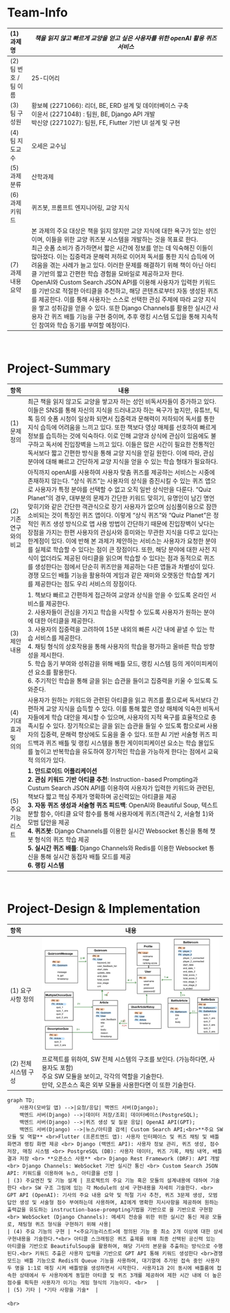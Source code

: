 <!-- Template for PROJECT REPORT of CapstoneDesign 2025-2H, initially written by khyoo -->
<!-- 본 파일은 2025년도 컴공 졸업프로젝트의 <1차보고서> 작성을 위한 기본 양식입니다. -->
<!-- 아래에 "*"..."*" 표시는 italic체로 출력하기 위해서 사용한 것입니다. -->
<!-- "내용"에 해당하는 부분을 지우고, 여러분 과제의 내용을 작성해 주세요. -->

# Team-Info
| (1) 과제명 | *책을 읽지 않고 빠르게 교양을 얻고 싶은 사용자를 위한 openAI 활용 퀴즈 서비스*
|:---  |---  |
| (2) 팀 번호 / 팀 이름 | 25-디어리 |
| (3) 팀 구성원 | 황보혜 (2271066): 리더, BE, ERD 설계 및 데이터베이스 구축 <br> 이윤서 (2271048) : 팀원, BE, Django API 개발 <br> 박신양 (2271027): 팀원, FE, Flutter 기반 UI 설계 및 구현 |
| (4) 팀 지도교수 | 오세은 교수님 |
| (5) 과제 분류 | 산학과제 |
| (6) 과제 키워드 | 퀴즈봇, 프롬프트 엔지니어링, 교양 지식 |
| (7) 과제 내용 요약 | 본 과제의 주요 대상은 책을 읽지 않지만 교양 지식에 대한 욕구가 있는 성인이며, 이들을 위한 교양 퀴즈봇 시스템을 개발하는 것을 목표로 한다. <br> 최근 숏폼 소비가 증가하면서 짧은 시간에 정보를 얻는 데 익숙해진 이들이 많아졌다. 이는 집중력과 문해력 저하로 이어져 독서를 통한 지식 습득에 어려움을 겪는 사례가 늘고 있다. 이러한 문제를 해결하기 위해 책이 아닌 아티클 기반의 짧고 간편한 학습 경험을 모바일로 제공하고자 한다. <br> OpenAI와 Custom Search JSON API를 이용해 사용자가 입력한 키워드를 기반으로 적절한 아티클을 추천하고, 해당 콘텐츠로부터 자동 생성된 퀴즈를 제공한다. 이를 통해 사용자는 스스로 선택한 관심 주제에 따라 교양 지식을 쌓고 성취감을 얻을 수 있다. 또한 Django Channels를 활용한 실시간 사용자 간 퀴즈 배틀 기능을 구현 중이며, 추후 랭킹 시스템 도입을 통해 지속적인 참여와 학습 동기를 부여할 예정이다.

<br>

# Project-Summary
| 항목 | 내용 |
|:---  |---  |
| (1) 문제 정의 | 최근 책을 읽지 않고도 교양을 쌓고자 하는 성인 비독서자들이 증가하고 있다. 이들은 SNS를 통해 자신의 지식을 드러내고자 하는 욕구가 높지만, 유튜브, 틱톡 등의 숏폼 시청이 일상화 되면서 집중력과 문해력이 저하되어 독서를 통한 지식 습득에 어려움을 느끼고 있다. 또한 책보다 영상 매체를 선호하여 빠르게 정보를 습득하는 것에 익숙하다. 이로 인해 교양과 상식에 관심이 있음에도 불구하고 독서에 진입장벽을 느끼고 있다. 이들은 많은 시간이 필요한 전통적인 독서보다 짧고 간편한 방식을 통해 교양 지식을 얻길 원한다. 이에 따라, 관심 분야에 대해 빠르고 간단하게 교양 지식을 얻을 수 있는 학습 형태가 필요하다. |
| (2) 기존연구와의 비교 | 아직까지 openAI를 사용하여 사용자 맞춤 퀴즈를 제공하는 서비스는 시중에 존재하지 않는다. “상식 퀴즈”는 사용자의 상식을 증진시킬 수 있는 퀴즈 앱으로 사용자가 특정 분야를 선택할 수 없고 오직 일반 상식만을 다룬다. “Quiz Planet”의 경우, 대부분의 문제가 간단한 키워드 맞히기, 유명인이 남긴 명언 맞히기와 같은 간단한 객관식으로 장기 사용자가 없으며 심심풀이용으로 잠깐 소비되는 것이 특징인 퀴즈 앱이다. 이렇게 “상식 퀴즈”와 “Quiz Planet”은 정적인 퀴즈 생성 방식으로 앱 사용 방법이 간단하기 때문에 진입장벽이 낮다는 장점을 가지는 한편 사용자의 관심사와 흥미와는 무관한 지식을 다루고 있다는 한계점이 있다. 이에 반해 본 과제가 제안하는 서비스는 사용자가 요청한 분야를 실제로 학습할 수 있다는 점이 큰 장점이다. 또한, 해당 분야에 대한 사전 지식이 없더라도 제공된 아티클을 읽으며 학습할 수 있다는 점과 동적으로 퀴즈를 생성한다는 점에서 단순히 퀴즈만을 제공하는 다른 앱들과 차별성이 있다. 경쟁 모드인 배틀 기능을 활용하여 게임과 같은 재미와 오랫동안 학습할 계기를 제공한다는 점도 우리 서비스의 장점이다. |
| (3) 제안 내용 | 1. 책보다 빠르고 간편하게 접근하여 교양과 상식을 얻을 수 있도록 온라인 서비스를 제공한다. <br> 2. 사용자들이 관심을 가지고 학습을 시작할 수 있도록 사용자가 원하는 분야에 대한 아티클을 제공한다. <br> 3. 사용자의 집중력을 고려하여 15분 내외의 빠른 시간 내에 끝낼 수 있는 학습 서비스를 제공한다. <br> 4. 채팅 형식의 상호작용을 통해 사용자의 학습을 평가하고 올바른 학습 방향성을 제시한다. <br> 5. 학습 동기 부여와 성취감을 위해 배틀 모드, 랭킹 시스템 등의 게이미피케이션 요소를 활용한다. <br> 6. 주기적인 학습을 통해 글을 읽는 습관을 들이고 집중력을 키울 수 있도록 도와준다. |
| (4) 기대효과 및 의의 | 사용자가 원하는 키워드와 관련된 아티클을 읽고 퀴즈를 풂으로써 독서보다 간편하게 교양 지식을 습득할 수 있다. 이를 통해 짧은 영상 매체에 익숙한 비독서자들에게 학습 대안을 제시할 수 있으며, 사용자의 지적 욕구를 효율적으로 충족시킬 수 있다. 장기적으로는 글을 읽는 습관을 들일 수 있도록 함으로써 사용자의 집중력, 문해력 향상에도 도움을 줄 수 있다. 또한 AI 기반 서술형 퀴즈 피드백과 퀴즈 배틀 및 랭킹 시스템을 통한 게이미피케이션 요소는 학습 몰입도를 높이고 반복학습을 유도하여 장기적인 학습을 가능하게 한다는 점에서 교육적 의의가 있다. |
| (5) 주요 기능 리스트  |**1. 안드로이드 어플리케이션** <br> **2. 관심 키워드 기반 아티클 추천**: Instruction-based Prompting과 Custum Search JSON API를 이용하여 사용자가 입력한 키워드와 관련된, 책보다 짧고 핵심 주제가 명확하며 공신력있는 아티클을 제공 <br> **3. 자동 퀴즈 생성과 서술형 퀴즈 피드백**: OpenAI와 Beautiful Soup, 텍스트 분할 함수, 아티클 요약 함수를 통해 사용자에게 퀴즈(객관식 2, 서술형 1)와 모범 답안을 제공 <br>**4. 퀴즈봇**: Django Channels를 이용한 실시간 Websocket 통신을 통해 챗봇 형식의 퀴즈 학습 제공 <br> **5. 실시간 퀴즈 배틀**: Django Channels와 Redis를 이용한 Websocket 통신을 통해 실시간 동접자 배틀 모드를 제공  <br> **6. 랭킹 시스템** |

<br>
 
# Project-Design & Implementation
| 항목 | 내용 |
|:---  |---  |
| (1) 요구사항 정의 | ![ERD](https://github.com/dear-yy/CapstoneDesignProject/blob/main/ERD.jpg)
| (2) 전체 시스템 구성 | 프로젝트를 위하여, SW 전체 시스템의 구조를 보인다. (가능하다면, 사용자도 포함) <br> 주요 SW 모듈을 보이고, 각각의 역할을 기술한다. <br>만약, 오픈소스 혹은 외부 모듈을 사용한다면 이 또한 기술한다. 
```mermaid
graph TD;
    사용자(모바일 앱) -->|요청/응답| 백엔드 서버(Django);
    백엔드 서버(Django) -->|데이터 저장/조회| 데이터베이스(PostgreSQL);
    백엔드 서버(Django) -->|퀴즈 생성 및 질문 응답| OpenAI API(GPT);
    백엔드 서버(Django) -->|뉴스/아티클 검색| Custom Search API;<br>**주요 SW 모듈 및 역할** <br>Flutter (프론트엔드 앱): 사용자 인터페이스 및 퀴즈 채팅 및 배틀 화면과 랭킹 화면 제공 <br> Django (백엔드 API): 사용자 정보 관리, 퀴즈 생성, 점수 저장, 매칭 시스템 <br> PostgreSQL (DB): 사용자 데이터, 퀴즈 기록, 채팅 내역, 배틀 결과 저장 <br> **오픈소스 사용** <br> Django Rest Framework (DRF): API 개발 <br> Django Channels: WebSocket 기반 실시간 통신 <br> Custom Search JSON API: 키워드를 이용하여 뉴스, 아티클을 선정 |
| (3) 주요엔진 및 기능 설계 | 프로젝트의 주요 기능 혹은 모듈의 설계내용에 대하여 기술한다 <br> SW 구조 그림에 있는 각 Module의 상세 구현내용을 자세히 기술한다. <br> GPT API (OpenAI): 기사의 주요 내용 요약 및 적절 기사 추천, 퀴즈 3문제 생성, 모범 답안 생성 및 서술형 점수 부여하는데 사용하며, AI에게 명확한 지시사항을 제공하여 원하는 출력값을 유도하는 instruction-base-prompting기법을 기반으로 을 기반으로 구현함<br> WebSocket (Django Channels): 메세지 전송을 위한 위한 실시간 통신 제공 모듈로, 채팅형 퀴즈 형식을 구현하기 위해 사용|
| (4) 주요 기능의 구현 | *<주요기능리스트>에 정의된 기능 중 최소 2개 이상에 대한 상세 구현내용을 기술한다.*<br> 아티클 스크래핑은 퀴즈 출제를 위해 최종 선택된 공신력 있는 아티클을 기반으로 BeautifulSoup을 활용하여, 해당 기사의 본문을 추출하는 방식으로 수행된다.<br> 키워드 추출은 사용자 입력을 기반으로 GPT API 통해 키워드 생성한다 <br>경쟁 모드는 배틀 기능으로 Redis의 Queue 기능을 사용하여, 대기열에 추가된 접속 중인 사용자 두 명을 1:1로 매칭 시켜 배틀방을 생성하면서 시작한다. 사용자1과 2이 동시에 배틀룸에 접속한 상태에서 두 사용자에게 동일한 아티클 및 퀴즈 3개를 제공하여 제한 시간 내에 더 높은 점수를 획득한 사용자가 이기는 게임 형식의 기능이다. <br>   |
| (5) 기타 | *기타 사항을 기술*  |

<br>

